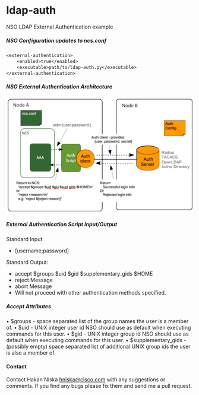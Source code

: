 # ldap-auth
NSO LDAP External Authentication example

##### NSO Configuration updates to ncs.conf
```
<external-authentication>
    <enabled>true</enabled>
    <executable>path/to/ldap-auth.py</executable>
</external-authentication>
```

##### NSO External Authentication Architecture
![architecture](img/external_auth_architecture.jpg)

##### External Authentication Script Input/Output
Standard Input
* [username;password]

Standard Output:
* accept $groups $uid $gid $supplementary_gids $HOME
* reject Message
* abort Message
* Will not proceed with other authentication methods specified.

##### Accept Attributes
• $groups - space separated list of the group names the user is a member of.
• $uid - UNIX integer user id NSO should use as default when executing commands for this user.
• $gid - UNIX integer group id NSO should use as default when executing commands for this user.
• $supplementary_gids - (possibly empty) space separated list of additional UNIX group ids the user is also
a member of.

#### Contact

Contact Hakan Niska <hniska@cisco.com> with any suggestions or comments. If you find any bugs please fix them and send me a pull request.
